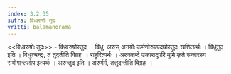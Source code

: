 ```yaml
---
index: 3.2.35
sutra: विध्वरुषोः तुदः
vritti: balamanorama
---
```


<<विध्वरुषोः तुदः>> - विध्वरुषोस्तुदः । विधु, अरुस् अनयोः कर्मणोरुपपदयोस्तुदः खशित्यर्थः । विधुंतुद इति । विधुश्चन्द्रः, तं तुदतीति विग्रहः । राहुरित्यर्थः । अरुस्शब्दे उकारादुपरि मुमि कृते सकारस्य संयोगान्तलोप इत्यर्थः । अरुन्तुद इति । अरुर्मर्म, तत्तुदन्तीति विग्रहः । 